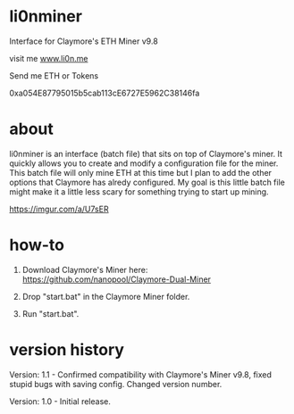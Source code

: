 # li0nminer
Interface for Claymore's ETH Miner v9.8

visit me www.li0n.me

Send me ETH or Tokens

0xa054E87795015b5cab113cE6727E5962C38146fa

# about
li0nminer is an interface (batch file) that sits on top of Claymore's miner. It quickly allows you to create and modify a configuration file for the miner. This batch file will only mine ETH at this time but I plan to add the other options that Claymore has alredy configured. My goal is this little batch file might make it a little less scary for something trying to start up mining.

https://imgur.com/a/U7sER

# how-to
1. Download Claymore's Miner here: https://github.com/nanopool/Claymore-Dual-Miner

2. Drop "start.bat" in the Claymore Miner folder.

3. Run "start.bat".

# version history
Version: 1.1 - Confirmed compatibility with Claymore's Miner v9.8, fixed stupid bugs with saving config. Changed version number.

Version: 1.0 - Initial release.
